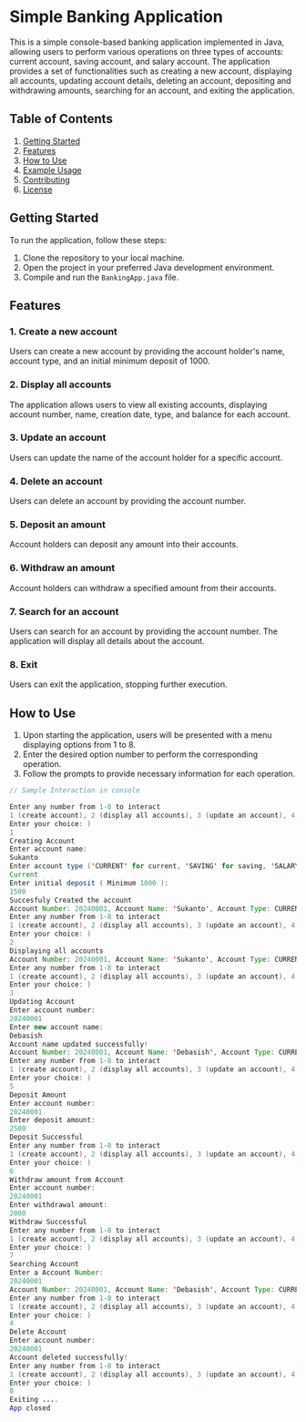 # Simple Banking Application

This is a simple console-based banking application implemented in Java, allowing users to perform various operations on three types of accounts: current account, saving account, and salary account. The application provides a set of functionalities such as creating a new account, displaying all accounts, updating account details, deleting an account, depositing and withdrawing amounts, searching for an account, and exiting the application.

## Table of Contents

1. [Getting Started](#getting-started)
2. [Features](#features)
3. [How to Use](#how-to-use)
4. [Example Usage](#example-usage)
5. [Contributing](#contributing)
6. [License](#license)

## Getting Started

To run the application, follow these steps:

1. Clone the repository to your local machine.
2. Open the project in your preferred Java development environment.
3. Compile and run the `BankingApp.java` file.

## Features

### 1. Create a new account

Users can create a new account by providing the account holder's name, account type, and an initial minimum deposit of 1000.

### 2. Display all accounts

The application allows users to view all existing accounts, displaying account number, name, creation date, type, and balance for each account.

### 3. Update an account

Users can update the name of the account holder for a specific account.

### 4. Delete an account

Users can delete an account by providing the account number.

### 5. Deposit an amount

Account holders can deposit any amount into their accounts.

### 6. Withdraw an amount

Account holders can withdraw a specified amount from their accounts.

### 7. Search for an account

Users can search for an account by providing the account number. The application will display all details about the account.

### 8. Exit

Users can exit the application, stopping further execution.

## How to Use

1. Upon starting the application, users will be presented with a menu displaying options from 1 to 8.
2. Enter the desired option number to perform the corresponding operation.
3. Follow the prompts to provide necessary information for each operation.

```java
// Sample Interaction in console

Enter any number from 1-8 to interact
1 (create account), 2 (display all accounts), 3 (update an account), 4 (delete an account), 5 (deposit), 6 (withdraw), 7 (searching an account, 8 (Exit)
Enter your choice: )
1
Creating Account
Enter account name: 
Sukanto
Enter account type ('CURRENT' for current, 'SAVING' for saving, 'SALARY' for salary without quotation): 
Current
Enter initial deposit ( Minimum 1000 ): 
1500
Succesfuly Created the account
Account Number: 20240001, Account Name: 'Sukanto', Account Type: CURRENT, Balance: 1500.0, Created at: 2024-01-31
Enter any number from 1-8 to interact
1 (create account), 2 (display all accounts), 3 (update an account), 4 (delete an account), 5 (deposit), 6 (withdraw), 7 (searching an account, 8 (Exit)
Enter your choice: )
2
Displaying all accounts
Account Number: 20240001, Account Name: 'Sukanto', Account Type: CURRENT, Balance: 1500.0, Created at: 2024-01-31
Enter any number from 1-8 to interact
1 (create account), 2 (display all accounts), 3 (update an account), 4 (delete an account), 5 (deposit), 6 (withdraw), 7 (searching an account, 8 (Exit)
Enter your choice: )
3
Updating Account
Enter account number: 
20240001
Enter new account name: 
Debasish
Account name updated successfully!
Account Number: 20240001, Account Name: 'Debasish', Account Type: CURRENT, Balance: 1500.0, Created at: 2024-01-31
Enter any number from 1-8 to interact
1 (create account), 2 (display all accounts), 3 (update an account), 4 (delete an account), 5 (deposit), 6 (withdraw), 7 (searching an account, 8 (Exit)
Enter your choice: )
5
Deposit Amount
Enter account number: 
20240001
Enter deposit amount: 
2500
Deposit Successful
Enter any number from 1-8 to interact
1 (create account), 2 (display all accounts), 3 (update an account), 4 (delete an account), 5 (deposit), 6 (withdraw), 7 (searching an account, 8 (Exit)
Enter your choice: )
6
Withdraw amount from Account
Enter account number: 
20240001
Enter withdrawal amount: 
2000
Withdraw Successful
Enter any number from 1-8 to interact
1 (create account), 2 (display all accounts), 3 (update an account), 4 (delete an account), 5 (deposit), 6 (withdraw), 7 (searching an account, 8 (Exit)
Enter your choice: )
7
Searching Account
Enter a Account Number: 
20240001
Account Number: 20240001, Account Name: 'Debasish', Account Type: CURRENT, Balance: 2000.0, Created at: 2024-01-31
Enter any number from 1-8 to interact
1 (create account), 2 (display all accounts), 3 (update an account), 4 (delete an account), 5 (deposit), 6 (withdraw), 7 (searching an account, 8 (Exit)
Enter your choice: )
4
Delete Account
Enter account number: 
20240001
Account deleted successfully!
Enter any number from 1-8 to interact
1 (create account), 2 (display all accounts), 3 (update an account), 4 (delete an account), 5 (deposit), 6 (withdraw), 7 (searching an account, 8 (Exit)
Enter your choice: )
8
Exiting ....
App closed

